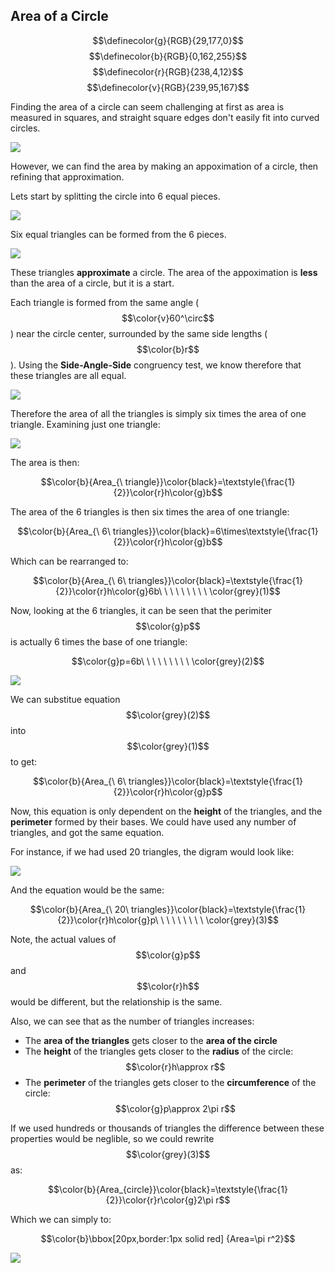 ## Area of a Circle

$$\definecolor{g}{RGB}{29,177,0}$$
$$\definecolor{b}{RGB}{0,162,255}$$
$$\definecolor{r}{RGB}{238,4,12}$$
$$\definecolor{v}{RGB}{239,95,167}$$

Finding the area of a circle can seem challenging at first as area is measured in squares, and straight square edges don't easily fit into curved circles.

![](./01_CircleArea.png)

However, we can find the area by making an appoximation of a circle, then refining that approximation.

Lets start by splitting the circle into 6 equal pieces.

![](./02_Split.png)

Six equal triangles can be formed from the 6 pieces.

![](./03_Triangles.png)

These triangles **approximate** a circle. The area of the appoximation is **less** than the area of a circle, but it is a start.

Each triangle is formed from the same angle ($$\color{v}60^\circ$$) near the circle center, surrounded by the same side lengths ($$\color{b}r$$). Using the **Side-Angle-Side** congruency test, we know therefore that these triangles are all equal.

![](./03a_Triangles.png)

Therefore the area of all the triangles is simply six times the area of one triangle. Examining just one triangle:

![](./04_AreaTriangle.png)

The area is then:

$$\color{b}{Area_{\ triangle}}\color{black}=\textstyle{\frac{1}{2}}\color{r}h\color{g}b$$

The area of the 6 triangles is then six times the area of one triangle:

$$\color{b}{Area_{\ 6\ triangles}}\color{black}=6\times\textstyle{\frac{1}{2}}\color{r}h\color{g}b$$

Which can be rearranged to:

$$\color{b}{Area_{\ 6\ triangles}}\color{black}=\textstyle{\frac{1}{2}}\color{r}h\color{g}6b\ \ \ \ \ \ \ \ \ \color{grey}(1)$$

Now, looking at the 6 triangles, it can be seen that the perimiter $$\color{g}p$$ is actually 6 times the base of one triangle:

$$\color{g}p=6b\ \ \ \ \ \ \ \ \ \color{grey}(2)$$

![](./05_AreaPolygon.png)

We can substitue equation $$\color{grey}(2)$$ into $$\color{grey}(1)$$ to get:

$$\color{b}{Area_{\ 6\ triangles}}\color{black}=\textstyle{\frac{1}{2}}\color{r}h\color{g}p$$

Now, this equation is only dependent on the **height** of the triangles, and the **perimeter** formed by their bases. We could have used any number of triangles, and got the same equation.

For instance, if we had used 20 triangles, the digram would look like:

![](./06_Area20.png)

And the equation would be the same:

$$\color{b}{Area_{\ 20\ triangles}}\color{black}=\textstyle{\frac{1}{2}}\color{r}h\color{g}p\ \ \ \ \ \ \ \ \ \color{grey}(3)$$

Note, the actual values of $$\color{g}p$$ and $$\color{r}h$$ would be different, but the relationship is the same.

Also, we can see that as the number of triangles increases:

* The **area of the triangles** gets closer to the **area of the circle**
* The **height** of the triangles gets closer to the **radius** of the circle: $$\color{r}h\approx r$$
* The **perimeter** of the triangles gets closer to the **circumference** of the circle: $$\color{g}p\approx 2\pi r$$

If we used hundreds or thousands of triangles the difference between these properties would be neglible, so we could rewrite $$\color{grey}(3)$$ as:

$$\color{b}{Area_{circle}}\color{black}=\textstyle{\frac{1}{2}}\color{r}r\color{g}2\pi r$$

Which we can simply to:

$$\color{b}\bbox[20px,border:1px solid red] {Area=\pi r^2}$$

![](./07_Circle.png)
